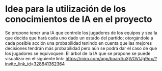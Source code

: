 # Idea para la utilización de los conocimientos de IA en el proyecto

Se propone tener una IA que controle los jugadores de los equipos y sea la que decida que hará cada uno dado un estado del partido; otorgándole a cada posible acción una probabilidad tenindo en cuenta que las mejores decisiones tendrán más probabilidad pero aún se podrá dar el caso de que los jugadores se equivoquen. 
El árbol de la IA que se propone se puede visualizar en el siguiente link: https://miro.com/app/board/uXjVOVtJg9c=/?invite_link_id=328841362364
